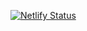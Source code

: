 [![Netlify Status](https://api.netlify.com/api/v1/badges/a7924d5b-6c04-4715-844d-ccda035a2980/deploy-status)](https://app.netlify.com/sites/txt-utils/deploys)
